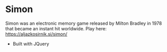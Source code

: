 # Simon
Simon was an electronic memory game released by Milton Bradley in 1978 that became an instant hit worldwide.
Play here: https://aljazkosirnik.si/simon/

* Built with JQuery

